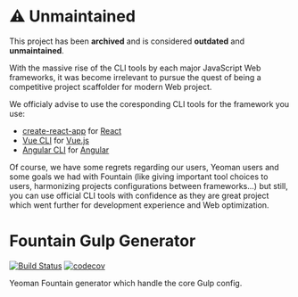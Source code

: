 # :warning: Unmaintained

This project has been **archived** and is considered **outdated** and **unmaintained**.

With the massive rise of the CLI tools by each major JavaScript Web frameworks, it was become irrelevant to pursue the quest of being a competitive project scaffolder for modern Web project.

We officialy advise to use the coresponding CLI tools for the framework you use:

- [create-react-app](https://github.com/facebook/create-react-app) for [React](https://reactjs.org/)
- [Vue CLI](https://cli.vuejs.org/) for [Vue.js](https://vuejs.org/)
- [Angular CLI](https://cli.angular.io/) for [Angular](https://angular.io/)

Of course, we have some regrets regarding our users, Yeoman users and some goals we had with Fountain (like giving important tool choices to users, harmonizing projects configurations between frameworks...) but still, you can use official CLI tools with confidence as they are great project which went further for development experience and Web optimization.

# Fountain Gulp Generator

[![Build Status](https://travis-ci.org/FountainJS/generator-fountain-gulp.svg?branch=master)](https://travis-ci.org/FountainJS/generator-fountain-gulp)
[![codecov](https://codecov.io/gh/FountainJS/generator-fountain-gulp/branch/master/graph/badge.svg)](https://codecov.io/gh/FountainJS/generator-fountain-gulp)

Yeoman Fountain generator which handle the core Gulp config.

